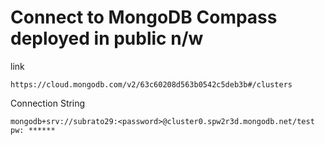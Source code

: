 Connect to MongoDB Compass deployed in public n/w
===============================================

link
```
https://cloud.mongodb.com/v2/63c60208d563b0542c5deb3b#/clusters

```

Connection String
```
mongodb+srv://subrato29:<password>@cluster0.spw2r3d.mongodb.net/test
pw: ******

```